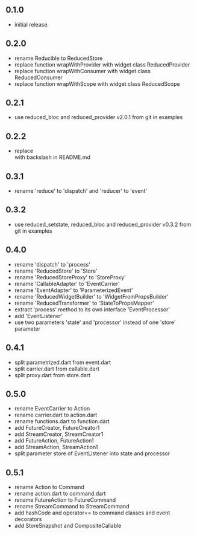 ## 0.1.0

* initial release.

## 0.2.0

* rename Reducible to ReducedStore
* replace function wrapWithProvider with widget class ReducedProvider
* replace function wrapWithConsumer with widget class ReducedConsumer
* replace function wrapWithScope with widget class ReducedScope

## 0.2.1

* use reduced_bloc and reduced_provider v2.0.1 from git in examples

## 0.2.2

* replace <br/> with backslash in README.md

## 0.3.1

* rename 'reduce' to 'dispatch' and 'reducer' to 'event'

## 0.3.2

* use reduced_setstate, reduced_bloc and reduced_provider v0.3.2 from git in examples

## 0.4.0

* rename 'dispatch' to 'process'
* rename 'ReducedStore' to 'Store'
* rename 'ReducedStoreProxy' to 'StoreProxy'
* rename 'CallableAdapter' to 'EventCarrier'
* rename 'EventAdapter' to 'ParameterizedEvent'
* rename 'ReducedWidgetBuilder' to 'WidgetFromPropsBuilder'
* rename 'ReducedTransformer' to 'StateToPropsMapper'
* extract 'process' method to its own interface 'EventProcessor'
* add 'EventListener'
* use two parameters 'state' and 'processor' instead of one 'store' parameter

## 0.4.1

* split parametrized.dart from event.dart
* split carrier.dart from callable.dart
* split proxy.dart from store.dart

## 0.5.0

* rename EventCarrier to Action
* rename carrier.dart to action.dart
* rename functions.dart to function.dart
* add FutureCreator, FutureCreator1
* add StreamCreator, StreamCreator1
* add FutureAction, FutureAction1
* add StreamAction, StreamAction1
* split parameter store of EventListener into state and processor

## 0.5.1

* rename Action to Command
* rename action.dart to command.dart
* rename FutureAction to FutureCommand
* rename StreamCommand to StreamCommand
* add hashCode and operator== to command classes and event decorators
* add StoreSnapshot and CompositeCallable
